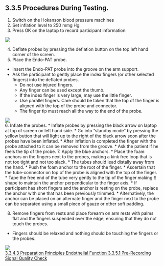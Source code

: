 ## 3.3.5 Procedures During Testing.

1. Switch on the Hokanson blood pressure machines
2. Set inflation level to 250 mmg Hg
3. Press OK on the laptop to record participant information
  <div class="center">
    <img src=":images_path:/endf-08.png">
  </div>

4. Deflate probes by pressing the
deflation button on the top left hand corner of the screen.
5. Place the Endo-PAT probe.
  * Insert the Endo-PAT probe into the groove on the arm support.
  * Ask the participant to gently place the index fingers (or other selected fingers) into the deflated
probes.
      * Do not use injured fingers.
      * Any finger can be used except the thumb.
      * If the index finger is very large, may use the little finger.
      * Use parallel fingers. Care should be taken that the top of the finger is aligned with the top of the probe and connector.
      * The finger tip must reach all the way to the end of the probe.
  <div class="center">
    <img src=":images_path:/endf-09.png">
  </div>
6. Inflate the probes.
  * Inflate probes by pressing the black arrow on laptop at top of screen on left hand side.
  * Go into “standby mode” by pressing the yellow button that will light up to the right of the black arrow soon after the probes have been inflated.
  * After inflation is completed the finger with the probe attached to it can be removed from the groove.
  * Ask the patient if he feels the tip of the probe.
7. Apply the blue anchors.
  * Place the foam anchors on the fingers next to the probes, making a kink free loop that is not too tight and not too slack.
      * The tubes should lead distally away from
the hand.
  * Push the foam anchor to the root of the finger.
      * Ascertain that the tube-connector on top of the probe is aligned with the top of the finger.
  * Tape the free end of the tube very gently to the tip of the finger making S shape to maintain the anchor perpendicular to the finger axis.
      * If participant has short fingers and the anchor is resting on the probe, replace the anchor with one that has been previously trimmed.
      * Alternatively, the anchor can be placed on an alternate finger and the finger next to the probe can be separated using a small piece of gauze or other soft padding.

8. Remove fingers from rests and place forearm on arm rests with palms flat and the fingers
suspended over the edge, ensuring that they do not touch the probes.
 * Fingers should be relaxed and nothing should be touching the fingers or the probes.
  <div class="center">
    <img src=":images_path:/endf-10.png">
  </div>


<div class="center">
<div class="btn-group">
  <a href=":pages_path:/manuals/endothelial-function/3-03-04-03-preparation-principles.md" class="btn btn-default">
    <span class="glyphicon glyphicon-chevron-left"></span>
    3.3.4.3 Preparation Principles
  </a>

  <a href=":pages_path:/manuals/endothelial-function" class="btn btn-default">
    <span class="glyphicon glyphicon-chevron-up"></span>
    Endothelial Function
  </a>

  <a href=":pages_path:/manuals/endothelial-function/3-03-05-01-pre-recording-signal-quality-check.md" class="btn btn-success">
    3.3.5.1 Pre-Recording Signal Quality Check
    <span class="glyphicon glyphicon-chevron-right"></span>
  </a>
</div>
</div>

